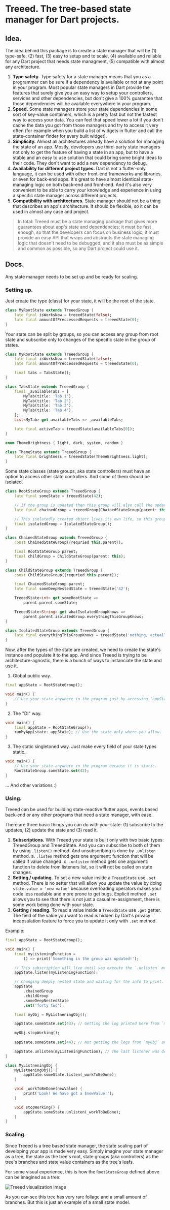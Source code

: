 # Treeed. The tree-based state manager for Dart projects.

## Idea.
The idea behind this package is to create a state manager that will be (1) type-safe, (2) fast, (3) easy to setup and to scale, (4) available and reliable for any Dart project that needs state managment, (5) compatible with almost any architecture.

1. **Type safety.**
Type safety for a state manager means that you as a programmer can be sure if a dependency is available or not at any point in your program. Most popular state managers in Dart provide the features that surely give you an easy way to setup your controllers, services and other dependencies, but don't give a 100% guarantee that those dependencies will be available everywhere in your program.
2. **Speed.**
Some state managers store your state dependencies in some sort of key-value containers, which is a pretty fast but not the fastest way to access your data. You can feel that speed lower a lot if you don't cache the data you got from those managers and try to access it very often (for example when you build a list of widgets in flutter and call the state-container finder for every built widget).
3. **Simplicity.**
Almost all architectures already have a solution for managing the state of an app. Mostly, developers use third-party state managers not only to get the feature of having a state in an app, but to have a stable and an easy to use solution that could bring some bright ideas to their code. They don't want to add a new dependency to debug.
4. **Availability for different project types.**
Dart is not a flutter-only language, it can be used with other front-end frameworks and libraries, or even for back-end apps. It's great to have almost identical state-managing logic on both back-end and front-end. And it's also very convenient to be able to carry your knowledge and experience in using a specific state manager across different projects.
5. **Compatibility with architectures.**
State manager should not be a thing that describes an app's architecture. It should be flexible, so it can be used in almost any case and project.

> In total: Treeed must be a state managing package that gives more guarantees about app's state and dependencies; it must be fast enough, so that the developers can focus on business logic; it must provide an easy API that wraps and abstracts the state managing logic that doesn't need to be debugged; and it also must be as simple and common as possible, so any Dart project could use it.

## Docs.

Any state manager needs to be set up and be ready for scaling.

### Setting up.

Just create the type (class) for your state, it will be the root of the state.
```dart
class MyRootState extends TreeedGroup {
    late final isWorksNow = treeedState(false);
    late final amountOfPreccessedRequests = treeedState(0);
}
```

Your state can be split by groups, so you can access any group from root state and subscribe only to changes of the specific state in the group of states.
```dart
class MyRootState extends TreeedGroup {
    late final isWorksNow = treeedState(false);
    late final amountOfPreccessedRequests = treeedState(0);

    final tabs = TabsState();
}

class TabsState extends TreeedGroup {
    final _availableTabs = [
        MyTab(title: 'Tab 1'),
        MyTab(title: 'Tab 2'),
        MyTab(title: 'Tab 3'),
        MyTab(title: 'Tab 4'),
    ];
    List<MyTab> get availableTabs => _availableTabs;

    late final activeTab = treeedState(availableTabs[0]);
}

enum ThemeBrightness { light, dark, system, random }

class ThemeState extends TreeedGroup {
    late final brightness = treeedState(ThemeBrightness.light);
}
```

Some state classes (state groups, aka state controllers) must have an option to access other state controllers. And some of them should be isolated.
```dart
class RootStateGroup extends TreeedGroup {
    late final someState = treeedState(42);

    // If the group is updated then this group will also call the updated event.
    late final chainedGroup = treeedGroup(ChainedStateGroup(parent: this));

    // This isolatedly created object lives its own life, so this group won't know if it will be updated.
    final isolatedGroup = IsolatedStateGroup();
}

class ChainedStateGroup extends TreeedGroup {
    const ChainedStateGroup({requried this.parent});

    final RootStateGroup parent;
    final childGroup = ChildStateGroup(parent: this);
}

class ChildStateGroup extends TreeedGroup {
    const ChildStateGroup({requried this.parent});

    final ChainedStateGroup parent;
    late final someDeepNestedState = treeedState('42');

    TreeedState<int> get someRootState =>
        parent.parent.someState;

    TreeedState<String> get whatIsolatedGroupKnows =>
        parent.parent.isolatedGroup.everythingThisGroupKnows;
}

class IsolatedStateGroup extends TreeedGroup {
    late final everythingThisGroupKnows = treeedState('nothing, actually');
}
```

Now, after the types of the state are created, we need to create the state's instance and populate it to the app. And since Treeed is trying to be architecture-agnostic, there is a bunch of ways to instanciate the state and use it.
1. Global public way.
```dart
final appState = RootStateGroup();

void main() {
    // Use your state anywhere in the program just by accessing `appState`.
}
```

2. The "DI" way.
```dart
void main() {
    final appState = RootStateGroup();
    runMyApp(state: appState); // Use the state only where you allow.
}
```

3. The static singletoned way.
Just make every field of your state types static.
```dart
void main() {
    // Use your state anywhere in the program because it is static.
    RootStateGroup.someState.set(42);
}
```

... And other variations :)

### Using.
Treeed can be used for building state-reactive flutter apps, events based back-end or any other programs that need a state manager, with ease.

There are three basic things you can do with your state: (1) subscribe to the updates, (2) update the state and (3) read it.
1. **Subscriptions.**
With Treeed your state is built only with two basic types: TreeedGroup and TreeedState. And you can subscribe to both of them by using `.listen()` method. And unsubscribing is done by `.unlisten` method.
    a. `.listen` method gets one argument: function that will be called if value changed.
    c. `.unlisten` method gets one argument: function to delete from listeners list, so it will not be called on state changes.
2. **Setting / updating.**
To set a new value inside a `TreeedState` use `.set` method. There is no setter that will allow you update the value by doing `state.value = 'new value'` because overloading operators makes your code less readable and more prone to get bugs. Explicit method `.set` allows you to see that there is not just a casual re-assignment, there is some work being done with your state.
3. **Getting / reading.**
To read a value inside a `TreeedState` use `.get` getter. The field of the value you want to read is hidden by Dart's privacy incapsulation feature to force you to update it only with `.set` method.

Example:
```dart
final appState = RootStateGroup();

void main() {
    final myListeningFunction =
        () => print('Something in the group was updated!');

    // This subscription will live until you execute the `.unlisten` method.
    appState.listen(myListeningFunction);

    // Changing deeply nested state and waiting for the info to print.
    appState
        .chainedGroup
        .childGroup
        .someDeepNestedState
        .set('forty two');

    final myObj = MyListneningObj();

    appState.someState.set(43); // Getting the log printed here from `myObj`.

    myObj.stopWorking();
    
    appState.someState.set(44); // Not getting the logs from `myObj` anymore.

    appState.unlisten(myListeningFunction); // The last listener was deleted here.
}

class MyListneningObj {
    MyListneningObj() {
        appState.someState.listen(_workToBeDone);
    }

    void _workToBeDone(newValue) {
        print('Look! We have got a $newValue!');
    }

    void stopWorking() {
        appState.someState.unlisten(_workToBeDone);
    }
}
```

### Scaling.

Since Treeed is a tree based state manager, the state scaling part of developing your app is made very easy. Simply imagine your state manager as a tree, the state as the tree's root, state groups (aka controllers) as the tree's branches and state value containers as the tree's leafs.

For some visual experience, this is how the `RootStateGroup` defined above can be imagined as a tree:

![Treeed visualization image](./treeed_visualization.png)

As you can see this tree has very rare foliage and a small amount of branches. But this is just an example of a small state model.

